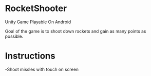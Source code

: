 # RocketShooter
Unity Game Playable On Android

Goal of the game is to shoot down rockets and gain as many points as possible.

# Instructions
-Shoot missles with touch on screen

<a href="//imgur.com/zehXf3j"></a>

